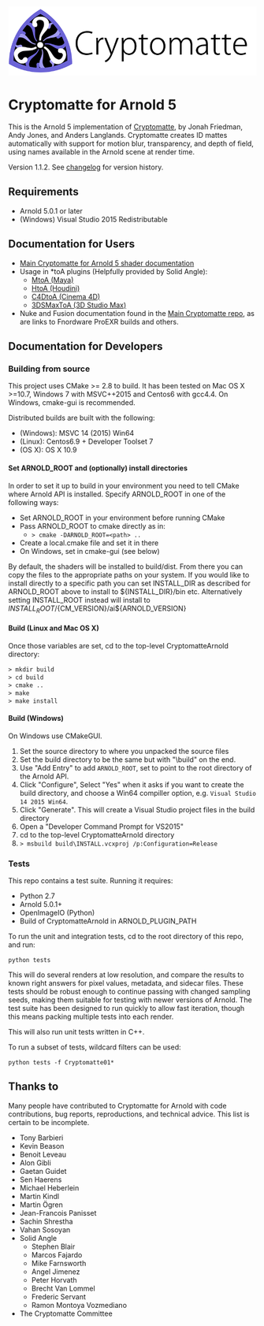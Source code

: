 ![Cryptomatte Logo](/docs/header.png)

# Cryptomatte for Arnold 5

This is the Arnold 5 implementation of [Cryptomatte](https://github.com/Psyop/Cryptomatte), by Jonah Friedman, Andy Jones, and Anders Langlands. Cryptomatte creates ID mattes automatically with support for motion blur, transparency, and depth of field, using names available in the Arnold scene at render time. 

Version 1.1.2. See [changelog](CHANGELOG.md) for version history. 

## Requirements

* Arnold 5.0.1 or later
* (Windows) Visual Studio 2015 Redistributable

## Documentation for Users

* [Main Cryptomatte for Arnold 5 shader documentation](/docs/cryptomatte.md)
* Usage in \*toA plugins (Helpfully provided by Solid Angle):
  * [MtoA (Maya)](https://support.solidangle.com/display/A5AFMUG/Cryptomatte)
  * [HtoA (Houdini)](https://support.solidangle.com/display/A5AFHUG/Cryptomatte)
  * [C4DtoA (Cinema 4D)](https://support.solidangle.com/display/A5AFCUG/Cryptomatte)
  * [3DSMaxToA (3D Studio Max)](https://support.solidangle.com/display/A5AF3DSUG/Cryptomatte)
* Nuke and Fusion documentation found in the [Main Cryptomatte repo](https://github.com/Psyop/Cryptomatte), as are links to Fnordware ProEXR builds and others.

## Documentation for Developers

### Building from source

This project uses CMake >= 2.8 to build. It has been tested on Mac OS X >=10.7, Windows 7 with MSVC++2015 and Centos6 with gcc4.4. On Windows, cmake-gui is recommended. 

Distributed builds are built with the following:
* (Windows): MSVC 14 (2015) Win64
* (Linux): Centos6.9 + Developer Toolset 7
* (OS X): OS X 10.9 

#### Set ARNOLD_ROOT and (optionally) install directories

In order to set it up to build in your environment you need to tell CMake where Arnold API is installed. Specify ARNOLD_ROOT in one of the following ways:
* Set ARNOLD_ROOT in your environment before running CMake
* Pass ARNOLD_ROOT to cmake directly as in:
  * `> cmake -DARNOLD_ROOT=<path> ..`
* Create a local.cmake file and set it in there
* On Windows, set in cmake-gui (see below)

By default, the shaders will be installed to build/dist. From there you can copy the files to the appropriate paths on your system. If you would like to install directly to a specific path you can set INSTALL_DIR as described for ARNOLD_ROOT above to install to ${INSTALL_DIR}/bin etc. Alternatively setting INSTALL_ROOT instead will install to ${INSTALL_ROOT}/${CM_VERSION}/ai${ARNOLD_VERSION}

#### Build (Linux and Mac OS X)

Once those variables are set, cd to the top-level CryptomatteArnold directory:

```
> mkdir build
> cd build
> cmake ..
> make
> make install
```

#### Build (Windows)

On Windows use CMakeGUI. 
1. Set the source directory to where you unpacked the source files
2. Set the build directory to be the same but with "\build" on the end. 
3. Use "Add Entry" to add `ARNOLD_ROOT`, set to point to the root directory of the Arnold API. 
4. Click "Configure", Select "Yes" when it asks if you want to create the build directory, and choose a Win64 compiller option, e.g. `Visual Studio 14 2015 Win64`. 
5. Click "Generate". This will create a Visual Studio project files in the build directory
6. Open a "Developer Command Prompt for VS2015"
7. cd to the top-level CryptomatteArnold directory
8. `> msbuild build\INSTALL.vcxproj /p:Configuration=Release`

### Tests

This repo contains a test suite. Running it requires:

* Python 2.7
* Arnold 5.0.1+
* OpenImageIO (Python) 
* Build of CryptomatteArnold in ARNOLD_PLUGIN_PATH

To run the unit and integration tests, cd to the root directory of this repo, and run: 

```
python tests
```

This will do several renders at low resolution, and compare the results to known right answers for
pixel values, metadata, and sidecar files. These tests should be robust enough to continue passing 
with changed sampling seeds, making them suitable for testing with newer versions of Arnold. The 
test suite has been designed to run quickly to allow fast iteration, though this means packing 
multiple tests into each render. 

This will also run unit tests written in C++. 

To run a subset of tests, wildcard filters can be used:

```
python tests -f Cryptomatte01*
```

## Thanks to

Many people have contributed to Cryptomatte for Arnold with code contributions, bug reports, reproductions, and technical advice. This list is certain to be incomplete. 

* Tony Barbieri
* Kevin Beason
* Benoit Leveau
* Alon Gibli
* Gaetan Guidet
* Sen Haerens
* Michael Heberlein
* Martin Kindl
* Martin Ögren
* Jean-Francois Panisset
* Sachin Shrestha
* Vahan Sosoyan
* Solid Angle
  * Stephen Blair
  * Marcos Fajardo
  * Mike Farnsworth
  * Angel Jimenez
  * Peter Horvath
  * Brecht Van Lommel
  * Frederic Servant
  * Ramon Montoya Vozmediano
* The Cryptomatte Committee
